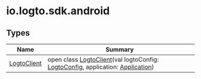 # io.logto.sdk.android


## Types

| Name | Summary |
|---|---|
| [LogtoClient](-logto-client/index.md) | open class [LogtoClient](-logto-client/index.md)(val logtoConfig: [LogtoConfig](../io.logto.sdk.android.type/-logto-config/index.md), application: [Application](https://developer.android.com/reference/kotlin/android/app/Application.html)) |
